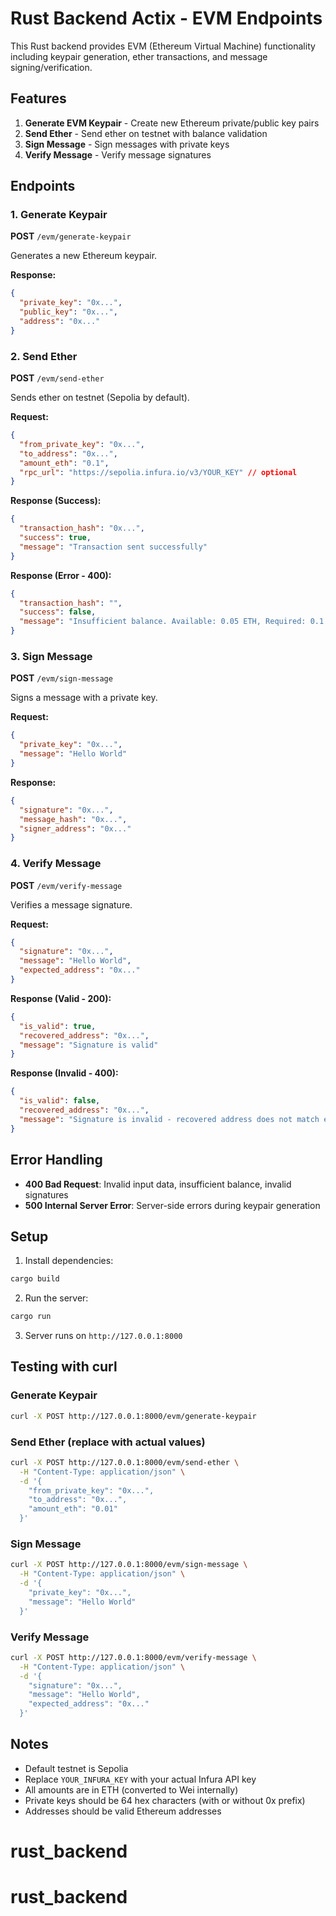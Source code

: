 # Rust Backend Actix - EVM Endpoints

This Rust backend provides EVM (Ethereum Virtual Machine) functionality including keypair generation, ether transactions, and message signing/verification.

## Features

1. **Generate EVM Keypair** - Create new Ethereum private/public key pairs
2. **Send Ether** - Send ether on testnet with balance validation
3. **Sign Message** - Sign messages with private keys
4. **Verify Message** - Verify message signatures

## Endpoints

### 1. Generate Keypair
**POST** `/evm/generate-keypair`

Generates a new Ethereum keypair.

**Response:**
```json
{
  "private_key": "0x...",
  "public_key": "0x...",
  "address": "0x..."
}
```

### 2. Send Ether
**POST** `/evm/send-ether`

Sends ether on testnet (Sepolia by default).

**Request:**
```json
{
  "from_private_key": "0x...",
  "to_address": "0x...",
  "amount_eth": "0.1",
  "rpc_url": "https://sepolia.infura.io/v3/YOUR_KEY" // optional
}
```

**Response (Success):**
```json
{
  "transaction_hash": "0x...",
  "success": true,
  "message": "Transaction sent successfully"
}
```

**Response (Error - 400):**
```json
{
  "transaction_hash": "",
  "success": false,
  "message": "Insufficient balance. Available: 0.05 ETH, Required: 0.1 ETH"
}
```

### 3. Sign Message
**POST** `/evm/sign-message`

Signs a message with a private key.

**Request:**
```json
{
  "private_key": "0x...",
  "message": "Hello World"
}
```

**Response:**
```json
{
  "signature": "0x...",
  "message_hash": "0x...",
  "signer_address": "0x..."
}
```

### 4. Verify Message
**POST** `/evm/verify-message`

Verifies a message signature.

**Request:**
```json
{
  "signature": "0x...",
  "message": "Hello World",
  "expected_address": "0x..."
}
```

**Response (Valid - 200):**
```json
{
  "is_valid": true,
  "recovered_address": "0x...",
  "message": "Signature is valid"
}
```

**Response (Invalid - 400):**
```json
{
  "is_valid": false,
  "recovered_address": "0x...",
  "message": "Signature is invalid - recovered address does not match expected address"
}
```

## Error Handling

- **400 Bad Request**: Invalid input data, insufficient balance, invalid signatures
- **500 Internal Server Error**: Server-side errors during keypair generation

## Setup

1. Install dependencies:
```bash
cargo build
```

2. Run the server:
```bash
cargo run
```

3. Server runs on `http://127.0.0.1:8000`

## Testing with curl

### Generate Keypair
```bash
curl -X POST http://127.0.0.1:8000/evm/generate-keypair
```

### Send Ether (replace with actual values)
```bash
curl -X POST http://127.0.0.1:8000/evm/send-ether \
  -H "Content-Type: application/json" \
  -d '{
    "from_private_key": "0x...",
    "to_address": "0x...",
    "amount_eth": "0.01"
  }'
```

### Sign Message
```bash
curl -X POST http://127.0.0.1:8000/evm/sign-message \
  -H "Content-Type: application/json" \
  -d '{
    "private_key": "0x...",
    "message": "Hello World"
  }'
```

### Verify Message
```bash
curl -X POST http://127.0.0.1:8000/evm/verify-message \
  -H "Content-Type: application/json" \
  -d '{
    "signature": "0x...",
    "message": "Hello World",
    "expected_address": "0x..."
  }'
```

## Notes

- Default testnet is Sepolia
- Replace `YOUR_INFURA_KEY` with your actual Infura API key
- All amounts are in ETH (converted to Wei internally)
- Private keys should be 64 hex characters (with or without 0x prefix)
- Addresses should be valid Ethereum addresses
# rust_backend
# rust_backend
